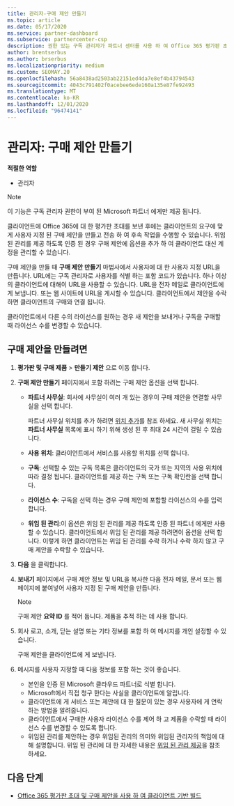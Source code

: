 ```yaml
---
title: 관리자-구매 제안 만들기
ms.topic: article
ms.date: 05/17/2020
ms.service: partner-dashboard
ms.subservice: partnercenter-csp
description: 권한 있는 구독 관리자가 파트너 센터를 사용 하 여 Office 365 평가판 초대에 포함할 구매 제안 및 사용자 지정 URL을 만드는 방법을 알아보세요.
author: brentserbus
ms.author: brserbus
ms.localizationpriority: medium
ms.custom: SEOMAY.20
ms.openlocfilehash: 56a8438ad2503ab22151ed4da7e8ef4b43794543
ms.sourcegitcommit: 4043c791402f0acebee6ede160a135e87fe92493
ms.translationtype: MT
ms.contentlocale: ko-KR
ms.lasthandoff: 12/01/2020
ms.locfileid: "96474141"
---
```

# <a name="advisors-create-a-purchase-offer"></a>관리자: 구매 제안 만들기

 
**적절한 역할**

- 관리자


> [!NOTE]
> 이 기능은 구독 관리자 권한이 부여 된 Microsoft 파트너 에게만 제공 됩니다.

클라이언트에 Office 365에 대 한 평가판 초대를 보낸 후에는 클라이언트의 요구에 맞게 사용자 지정 된 구매 제안을 만들고 전송 하 여 후속 작업을 수행할 수 있습니다. 위임 된 관리를 제공 하도록 인증 된 경우 구매 제안에 옵션을 추가 하 여 클라이언트 대신 계정을 관리할 수 있습니다.

구매 제안을 만들 때 **구매 제안 만들기** 마법사에서 사용자에 대 한 사용자 지정 URL을 만듭니다. URL에는 구독 관리자로 사용자를 식별 하는 포함 코드가 있습니다. 하나 이상의 클라이언트에 대해이 URL을 사용할 수 있습니다. URL을 전자 메일로 클라이언트에 게 보냅니다. 또는 웹 사이트에 URL을 게시할 수 있습니다. 클라이언트에서 제안을 수락 하면 클라이언트의 구매와 연결 됩니다.

클라이언트에서 다른 수의 라이선스를 원하는 경우 새 제안을 보내거나 구독을 구매할 때 라이선스 수를 변경할 수 있습니다.

## <a name="to-create-a-purchase-offer"></a>구매 제안을 만들려면

1. **평가판 및 구매 제품**  >  **만들기 제안** 으로 이동 합니다.

2. **구매 제안 만들기** 페이지에서 포함 하려는 구매 제안 옵션을 선택 합니다.

    - **파트너 사무실**: 회사에 사무실이 여러 개 있는 경우이 구매 제안을 연결할 사무실을 선택 합니다.

        파트너 사무실 위치를 추가 하려면 [위치 추가](manage-locations.md)를 참조 하세요. 새 사무실 위치는 **파트너 사무실** 목록에 표시 하기 위해 생성 된 후 최대 24 시간이 걸릴 수 있습니다.

    - **사용 위치**: 클라이언트에서 서비스를 사용할 위치를 선택 합니다.
    - **구독**: 선택할 수 있는 구독 목록은 클라이언트의 국가 또는 지역의 사용 위치에 따라 결정 됩니다. 클라이언트를 제공 하는 구독 또는 구독 확인란을 선택 합니다.
    - **라이선스 수**: 구독을 선택 하는 경우 구매 제안에 포함할 라이선스의 수를 입력 합니다.
    - **위임 된 관리**:이 옵션은 위임 된 관리를 제공 하도록 인증 된 파트너 에게만 사용할 수 있습니다. 클라이언트에서 위임 된 관리를 제공 하려면이 옵션을 선택 합니다. 이렇게 하면 클라이언트는 위임 된 관리를 수락 하거나 수락 하지 않고 구매 제안을 수락할 수 있습니다.

3. **다음** 을 클릭합니다.

4. **보내기** 페이지에서 구매 제안 정보 및 URL을 복사한 다음 전자 메일, 문서 또는 웹 페이지에 붙여넣어 사용자 지정 된 구매 제안을 만듭니다.

    > [!NOTE]
    > 구매 제안 **요약 ID** 를 적어 둡니다. 제품을 추적 하는 데 사용 합니다.

5. 회사 로고, 소개, 닫는 설명 또는 기타 정보를 포함 하 여 메시지를 개인 설정할 수 있습니다.

    구매 제안을 클라이언트에 게 보냅니다.

6. 메시지를 사용자 지정할 때 다음 정보를 포함 하는 것이 좋습니다.

    - 본인을 인증 된 Microsoft 클라우드 파트너로 식별 합니다.
    - Microsoft에서 직접 청구 한다는 사실을 클라이언트에 알립니다.
    - 클라이언트에 게 서비스 또는 제안에 대 한 질문이 있는 경우 사용자에 게 연락 하는 방법을 알려줍니다.
    - 클라이언트에서 구매한 사용자 라이선스 수를 제어 하 고 제품을 수락할 때 라이선스 수를 변경할 수 있도록 합니다.
    - 위임된 관리를 제안하는 경우 위임된 관리의 의미와 위임된 관리자의 책임에 대해 설명합니다. 위임 된 관리에 대 한 자세한 내용은 [위임 된 관리 제공](customers-revoke-admin-privileges.md)을 참조 하세요.

## <a name="next-steps"></a>다음 단계

- [Office 365 평가판 초대 및 구매 제안을 사용 하 여 클라이언트 기반 빌드](advisors-build-your-business.md)